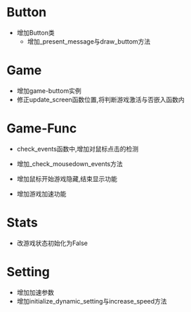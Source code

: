 # Button

- 增加Button类
  - 增加_present_message与draw_buttom方法



# Game

- 增加game-buttom实例
- 修正update_screen函数位置,将判断游戏激活与否嵌入函数内



# Game-Func

- check_events函数中,增加对鼠标点击的检测

- 增加_check_mousedown_events方法
- 增加鼠标开始游戏隐藏,结束显示功能
- 增加游戏加速功能



# Stats

- 改游戏状态初始化为False



# Setting

- 增加加速参数
- 增加initialize_dynamic_setting与increase_speed方法
